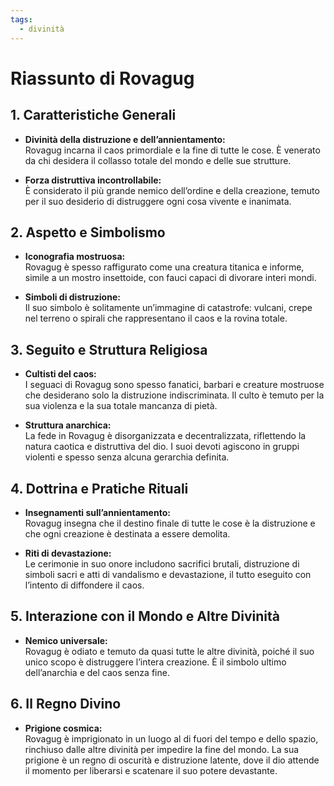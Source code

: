 ```yaml
---
tags:
  - divinità
---
```

# Riassunto di Rovagug

## 1. Caratteristiche Generali
- **Divinità della distruzione e dell’annientamento:**  
  Rovagug incarna il caos primordiale e la fine di tutte le cose. È venerato da chi desidera il collasso totale del mondo e delle sue strutture.

- **Forza distruttiva incontrollabile:**  
  È considerato il più grande nemico dell’ordine e della creazione, temuto per il suo desiderio di distruggere ogni cosa vivente e inanimata.

## 2. Aspetto e Simbolismo
- **Iconografia mostruosa:**  
  Rovagug è spesso raffigurato come una creatura titanica e informe, simile a un mostro insettoide, con fauci capaci di divorare interi mondi.

- **Simboli di distruzione:**  
  Il suo simbolo è solitamente un’immagine di catastrofe: vulcani, crepe nel terreno o spirali che rappresentano il caos e la rovina totale.

## 3. Seguito e Struttura Religiosa
- **Cultisti del caos:**  
  I seguaci di Rovagug sono spesso fanatici, barbari e creature mostruose che desiderano solo la distruzione indiscriminata. Il culto è temuto per la sua violenza e la sua totale mancanza di pietà.

- **Struttura anarchica:**  
  La fede in Rovagug è disorganizzata e decentralizzata, riflettendo la natura caotica e distruttiva del dio. I suoi devoti agiscono in gruppi violenti e spesso senza alcuna gerarchia definita.

## 4. Dottrina e Pratiche Rituali
- **Insegnamenti sull’annientamento:**  
  Rovagug insegna che il destino finale di tutte le cose è la distruzione e che ogni creazione è destinata a essere demolita.

- **Riti di devastazione:**  
  Le cerimonie in suo onore includono sacrifici brutali, distruzione di simboli sacri e atti di vandalismo e devastazione, il tutto eseguito con l’intento di diffondere il caos.

## 5. Interazione con il Mondo e Altre Divinità
- **Nemico universale:**  
  Rovagug è odiato e temuto da quasi tutte le altre divinità, poiché il suo unico scopo è distruggere l’intera creazione. È il simbolo ultimo dell’anarchia e del caos senza fine.

## 6. Il Regno Divino
- **Prigione cosmica:**  
  Rovagug è imprigionato in un luogo al di fuori del tempo e dello spazio, rinchiuso dalle altre divinità per impedire la fine del mondo. La sua prigione è un regno di oscurità e distruzione latente, dove il dio attende il momento per liberarsi e scatenare il suo potere devastante.
